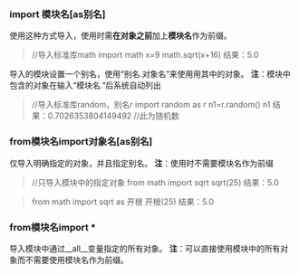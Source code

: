 ### import 模块名[as别名]
使用这种方式导入，使用时需**在对象之前**加上**模块名**作为前缀。
>//导入标准库math
>import math
>x=9
>math.sqrt(x+16)
>结果：5.0

导入的模块设置一个别名，使用“别名.对象名”来使用用其中的对象。
**注**：模块中包含的对象在输入“模块名.”后系统自动列出
>//导入标准库random，别名r
>import random as r
>n1=r.random()
>n1
>结果：0.7026353804149492 //此为随机数

### from模块名import对象名[as别名]
仅导入明确指定的对象，并且指定别名。
**注**：使用时不需要模块名作为前缀
>//只导入模块中的指定对象
>from math import sqrt
>sqrt(25)
>结果：5.0

>from math import sqrt as 开根
>开根(25)
>结果：5.0

### from模块名import *
导入模块中通过__all__变量指定的所有对象。
**注**：可以直接使用模块中的所有对象而不需要使用模块名作为前缀。
